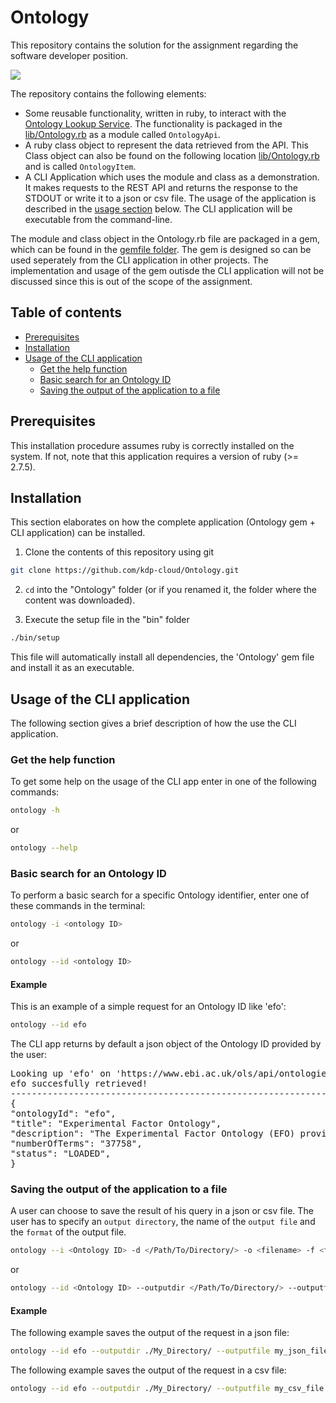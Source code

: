 # Ontology

This repository contains the solution for the assignment regarding the software developer position.

![](https://img.shields.io/github/license/kdp-cloud/Ontology)

The repository contains the following elements:

- Some reusable functionality, written in ruby, to interact with the [Ontology Lookup Service](https://www.ebi.ac.uk/ols/index). The functionality is packaged in the [lib/Ontology.rb](./lib/Ontology.rb) as a module called `OntologyApi`.
- A ruby class object to represent the data retrieved from the API. This Class object can also be found on the following location [lib/Ontology.rb](./lib/Ontology.rb) and is called `OntologyItem`.
- A CLI Application which uses the module and class as a demonstration. It makes requests to the REST API and returns the response to the STDOUT or write it to a json or csv file. The usage of the application is described in the [usage section](#usage-of-the-cli-application) below. The CLI application will be executable from the command-line.

The module and class object in the Ontology.rb file are packaged in a gem, which can be found in the [gemfile folder](./gemfile/). The gem is designed so can be used seperately from the CLI application in other projects. The implementation and usage of the gem outisde the CLI application will not be discussed since this is out of the scope of the assignment.

## Table of contents

- [Prerequisites](#prerequisites)
- [Installation](#installation)
- [Usage of the CLI application](#usage-of-the-cli-application)
  - [Get the help function](#get-the-help-function)
  - [Basic search for an Ontology ID](#basic-search-for-an-ontology-id)
  - [Saving the output of the application to a file](#saving-the-output-of-the-application-to-a-file)

## Prerequisites

This installation procedure assumes ruby is correctly installed on the system. If not, note that this application requires a version of ruby (>= 2.7.5).

## Installation

This section elaborates on how the complete application (Ontology gem + CLI application) can be installed.

1. Clone the contents of this repository using git

```bash
git clone https://github.com/kdp-cloud/Ontology.git
```

2. `cd` into the "Ontology" folder (or if you renamed it, the folder where the content was downloaded).

3. Execute the setup file in the "bin" folder

```bash
./bin/setup
```

This file will automatically install all dependencies, the 'Ontology' gem file and install it as an executable.

## Usage of the CLI application

The following section gives a brief description of how the use the CLI application.

### Get the help function

To get some help on the usage of the CLI app enter in one of the following commands:

```bash
ontology -h
```

or

```bash
ontology --help
```

### Basic search for an Ontology ID

To perform a basic search for a specific Ontology identifier, enter one of these commands in the terminal:

```bash
ontology -i <ontology ID>
```

or

```bash
ontology --id <ontology ID>
```

#### Example

This is an example of a simple request for an Ontology ID like 'efo':

```bash
ontology --id efo
```

The CLI app returns by default a json object of the Ontology ID provided by the user:

<pre>
Looking up 'efo' on 'https://www.ebi.ac.uk/ols/api/ontologies' ...
efo succesfully retrieved!
--------------------------------------------------------------------------------
{
"ontologyId": "efo",
"title": "Experimental Factor Ontology",
"description": "The Experimental Factor Ontology (EFO) provides a systematic description of many experimental variables available in EBI databases, and for external projects such as the NHGRI GWAS catalogue. It combines parts of several biological ontologies, such as anatomy, disease and chemical compounds. The scope of EFO is to support the annotation, analysis and visualization of data handled by many groups at the EBI and as the core ontology for OpenTargets.org",
"numberOfTerms": "37758",
"status": "LOADED",
}
</pre>

### Saving the output of the application to a file

A user can choose to save the result of his query in a json or csv file. The user has to specify an `output directory`, the name of the `output file` and the `format` of the output file.

```bash
ontology --i <Ontology ID> -d </Path/To/Directory/> -o <filename> -f <format = 'json' or 'csv'>
```

or

```bash
ontology --id <Ontology ID> --outputdir </Path/To/Directory/> --outputfile <filename> --format <format = 'json' or 'csv'>
```

#### Example

The following example saves the output of the request in a json file:

```bash
ontology --id efo --outputdir ./My_Directory/ --outputfile my_json_file --format json
```

The following example saves the output of the request in a csv file:

```bash
ontology --id efo --outputdir ./My_Directory/ --outputfile my_csv_file --format csv
```
